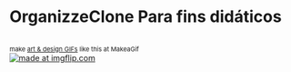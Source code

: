 # OrganizzeClone Para fins didáticos
<a href="/gif/-ExPSuf" title=""><img src="https://i.makeagif.com/media/9-05-2019/ExPSuf.gif" alt=""></a><div style="font-size:11px;">make <a href="/" title="make a gif">art & design GIFs</a> like this at MakeaGif</div>
<a href="https://imgflip.com/gif/39scoz"><img src="https://i.imgflip.com/39scoz.gif" title="made at imgflip.com"/></a>
